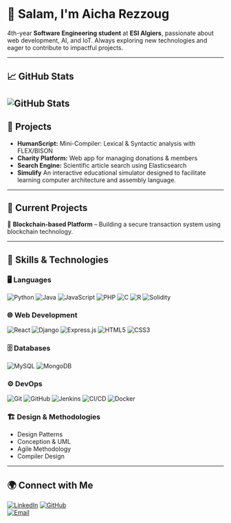 # 👋 Salam, I'm Aicha Rezzoug  

4th-year **Software Engineering student** at **ESI Algiers**, passionate about web development, AI, and IoT. Always exploring new technologies and eager to contribute to impactful projects.

---
## 📈 GitHub Stats  
![GitHub Stats](https://github-readme-stats.vercel.app/api?username=REZZOUGAICHA&show_icons=true&theme=radical)  
---


## 🚀 Projects  
- **HumanScript:** Mini-Compiler: Lexical & Syntactic analysis with FLEX/BISON  
- **Charity Platform:** Web app for managing donations & members  
- **Search Engine:** Scientific article search using Elasticsearch  
- **Simulify** An interactive educational simulator designed to facilitate learning computer architecture and assembly language.

---

## 🔭 Current Projects
🔗 **Blockchain-based Platform** – Building a secure transaction system using blockchain technology.

---
## 🚀 Skills & Technologies

### 🖥️ Languages
![Python](https://img.shields.io/badge/Python-3776AB?style=for-the-badge&logo=python&logoColor=white)
![Java](https://img.shields.io/badge/Java-007396?style=for-the-badge&logo=java&logoColor=white)
![JavaScript](https://img.shields.io/badge/JavaScript-F7DF1E?style=for-the-badge&logo=javascript&logoColor=black)
![PHP](https://img.shields.io/badge/PHP-777BB4?style=for-the-badge&logo=php&logoColor=white)
![C](https://img.shields.io/badge/C-00599C?style=for-the-badge&logo=c&logoColor=white)
![R](https://img.shields.io/badge/R-276DC3?style=for-the-badge&logo=r&logoColor=white)
![Solidity](https://img.shields.io/badge/Solidity-363636?style=for-the-badge&logo=solidity&logoColor=white)

### 🌐 Web Development
![React](https://img.shields.io/badge/React-61DAFB?style=for-the-badge&logo=react&logoColor=black)
![Django](https://img.shields.io/badge/Django-092E20?style=for-the-badge&logo=django&logoColor=white)
![Express.js](https://img.shields.io/badge/Express.js-000000?style=for-the-badge&logo=express&logoColor=white)
![HTML5](https://img.shields.io/badge/HTML5-E34F26?style=for-the-badge&logo=html5&logoColor=white)
![CSS3](https://img.shields.io/badge/CSS3-1572B6?style=for-the-badge&logo=css3&logoColor=white)

### 🗄️ Databases
![MySQL](https://img.shields.io/badge/MySQL-4479A1?style=for-the-badge&logo=mysql&logoColor=white)
![MongoDB](https://img.shields.io/badge/MongoDB-47A248?style=for-the-badge&logo=mongodb&logoColor=white)

### ⚙️ DevOps
![Git](https://img.shields.io/badge/Git-F05032?style=for-the-badge&logo=git&logoColor=white)
![GitHub](https://img.shields.io/badge/GitHub-181717?style=for-the-badge&logo=github&logoColor=white)
![Jenkins](https://img.shields.io/badge/Jenkins-D24939?style=for-the-badge&logo=jenkins&logoColor=white)
![CI/CD](https://img.shields.io/badge/CI%2FCD-004488?style=for-the-badge&logo=githubactions&logoColor=white)
![Docker](https://img.shields.io/badge/Docker-2496ED?style=for-the-badge&logo=docker&logoColor=white)

### 🏗️ Design & Methodologies
- Design Patterns
- Conception & UML
- Agile Methodology
- Compiler Design

---

## 🌍 Connect with Me  
[![LinkedIn](https://img.shields.io/badge/LinkedIn-Connect-blue?logo=linkedin)]([https://www.linkedin.com/in/your-profile](https://www.linkedin.com/in/rezzoug-aicha/))  
[![GitHub](https://img.shields.io/badge/GitHub-Follow-black?logo=github)](https://github.com/REZZOUGAICHA)  
[![Email](https://img.shields.io/badge/Email-Contact-red?logo=gmail)](mailto:la_rezzoug@esi.dz)  
